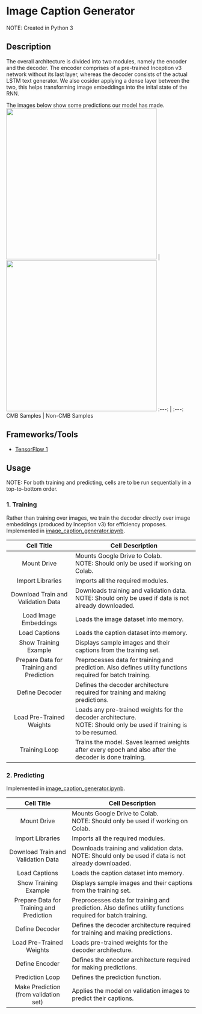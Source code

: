 # Image Caption Generator

NOTE: Created in Python 3


## Description

The overall architecture is divided into two modules, namely the encoder and the decoder. The encoder comprises of a pre-trained Inception v3 network without its last layer, whereas the decoder consists of the actual LSTM text generator. We also cosider applying a dense layer between the two, this helps transforming image embeddings into the inital state of the RNN.

The images below show some predictions our model has made.
<img src="/sample_images/cmb.png" width="400"> | <img src="/sample_images/non_cmb.png" width="400">
:---: | :---:
CMB Samples | Non-CMB Samples


## Frameworks/Tools

- [TensorFlow 1](https://www.tensorflow.org/api_docs/python/tf/compat/v1)


## Usage

NOTE: For both training and predicting, cells are to be run sequentially in a top-to-bottom order.

### 1. Training

Rather than training over images, we train the decoder directly over image embeddings (produced by Inception v3) for efficiency proposes.
Implemented in [image_caption_generator.ipynb](/image_caption_generator.ipynb).

Cell Title | Cell Description
:---: | ---
Mount Drive | Mounts Google Drive to Colab. <br>NOTE: Should only be used if working on Colab.
Import Libraries | Imports all the required modules.
Download Train and Validation Data | Downloads training and validation data. <br>NOTE: Should only be used if data is not already downloaded.
Load Image Embeddings | Loads the image dataset into memory.
Load Captions | Loads the caption dataset into memory.
Show Training Example | Displays sample images and their captions from the training set.
Prepare Data for Training and Prediction | Preprocesses data for training and prediction. Also defines utility functions required for batch training.
Define Decoder | Defines the decoder architecture required for training and making predictions.
Load Pre-Trained Weights | Loads any pre-trained weights for the decoder architecture. <br>NOTE: Should only be used if training is to be resumed.
Training Loop | Trains the model. Saves learned weights after every epoch and also after the decoder is done training.

### 2. Predicting

Implemented in [image_caption_generator.ipynb](/image_caption_generator.ipynb).

Cell Title | Cell Description
:---: | ---
Mount Drive | Mounts Google Drive to Colab. <br>NOTE: Should only be used if working on Colab.
Import Libraries | Imports all the required modules.
Download Train and Validation Data | Downloads training and validation data. <br>NOTE: Should only be used if data is not already downloaded.
Load Captions | Loads the caption dataset into memory.
Show Training Example | Displays sample images and their captions from the training set.
Prepare Data for Training and Prediction | Preprocesses data for training and prediction. Also defines utility functions required for batch training.
Define Decoder | Defines the decoder architecture required for training and making predictions.
Load Pre-Trained Weights | Loads pre-trained weights for the decoder architecture.
Define Encoder | Defines the encoder architecture required for making predictions.
Prediction Loop | Defines the prediction function.
Make Prediction (from validation set) | Applies the model on validation images to predict their captions.
